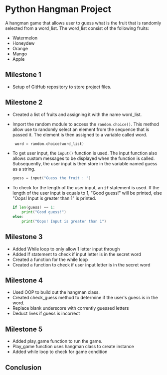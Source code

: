 # Python Hangman Project

A hangman game that allows user to guess what is the fruit that is randomly selected from a word_list. The word_list consist of the following fruits:

* Watermelon
* Honeydew
* Orange
* Mango
* Apple

## Milestone 1 
* Setup of GitHub repository to store project files.

## Milestone 2
* Created a list of fruits and assigning it with the name word_list.
* Import the random module to access the `random.choice()`. This method allow use to randomly select an element from the sequence that is passed it. The element is then assigned to a variable called word.
  
    ```go
     word = random.choice(word_list) 
    ```
* To get user input, the `input()` function is used. The input function also allows custom messages to be displayed when the function is called. Subsequently, the user input is then store in the variable named guess as a string.
  
    ```go
    guess = input("Guess the fruit : ")
    ```
* To check for the length of the user input, an `if` statement is used. If the length of the user input is equals to 1, "Good guess!" will be printed, else "Oops! Input is greater than 1" is printed. 
  
    ```go
    if len(guess) == 1:
        print("Good guess!")
    else:
        print("Oops! Input is greater than 1")
    ```
## Milestone 3
- Added While loop to only allow 1 letter input through
- Added If statement to check if input letter is in the secret word
- Created a function for the while loop 
- Created a function to check if user input letter is in the secret word 

## Milestone 4
- Used OOP to build out the hangman class.
- Created check_guess method to determine if the user's guess is in the word.
- Replace blank underscore with corrently guessed letters
- Deduct lives if guess is incorrect

## Milestone 5
- Added play_game function to run the game.
- Play_game function uses hangman class to create instance
- Added while loop to check for game condition
    

## Conclusion